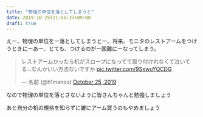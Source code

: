 ```yaml
---
title: "物理の単位を落としてしまうと"
date: 2019-10-25T21:55:37+09:00
draft: true
---
```


えー、物理の単位をー落としてしまうとー、将来、モニタのレストアームをつけうときにーあー、とても、つけるのがー困難にーなってしまう。


<blockquote class="twitter-tweet" data-partner="tweetdeck"><p lang="ja" dir="ltr">レストアームかったら机がスロープになってて取り付けれなくて泣いてる…なんかいい方法ないですか <a href="https://t.co/9SxwuYQCDG">pic.twitter.com/9SxwuYQCDG</a></p>&mdash; 名前 (@h1manoa) <a href="https://twitter.com/h1manoa/status/1187702359255703553?ref_src=twsrc%5Etfw">October 25, 2019</a></blockquote>
<script async src="https://platform.twitter.com/widgets.js" charset="utf-8"></script>

なので物理の単位を落とさないように皆さんちゃんと勉強しましょう

あと自分の机の規格を知らずに雑にアーム買うのもやめましょう

